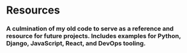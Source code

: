 # Resources

<h3>A culmination of my old code to serve as a reference and resource for future projects. Includes examples for Python, Django, JavaScript, React, and DevOps tooling.
</h3>
